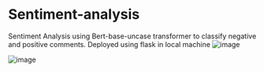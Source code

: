 # Sentiment-analysis
Sentiment Analysis using Bert-base-uncase  transformer to classify negative and positive comments. Deployed using flask in local machine
![image](https://github.com/rajkumar0127/Sentiment-analysis/assets/111735181/97093ab5-cd10-44f0-9a11-dfba95632082)

![image](https://github.com/rajkumar0127/Sentiment-analysis/assets/111735181/3ddb8d39-8dc2-4ed7-9fd7-cfa284058223)

